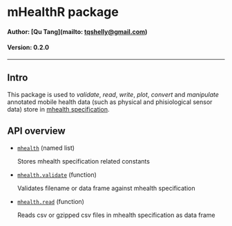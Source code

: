 # mHealthR package

#### Author: [Qu Tang](mailto: tqshelly@gmail.com)

#### Version: 0.2.0

---

## Intro

This package is used to *validate*, *read*, *write*, *plot*, *convert* and *manipulate* annotated mobile health data (such as physical and phisiological sensor data) store in [mhealth specification](https://qutang.github.io/project/mhealth-specification/).

## API overview

* [`mhealth`]() (named list)

    Stores mhealth specification related constants

* [`mhealth.validate`]() (function)

    Validates filename or data frame against mhealth specification
    
* [`mhealth.read`]() (function)

    Reads csv or gzipped csv files in mhealth specification as data frame
